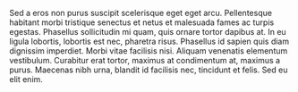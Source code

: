 Sed a eros non purus suscipit scelerisque eget eget arcu. Pellentesque habitant morbi tristique senectus et netus et malesuada fames ac turpis egestas. Phasellus sollicitudin mi quam, quis ornare tortor dapibus at. In eu ligula lobortis, lobortis est nec, pharetra risus. Phasellus id sapien quis diam dignissim imperdiet. Morbi vitae facilisis nisi. Aliquam venenatis elementum vestibulum. Curabitur erat tortor, maximus at condimentum at, maximus a purus. Maecenas nibh urna, blandit id facilisis nec, tincidunt et felis. Sed eu elit enim.